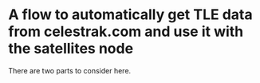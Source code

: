 # A flow to automatically get TLE data from celestrak.com and use it with the satellites node   
There are two parts to consider here.   

